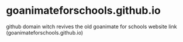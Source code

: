# goanimateforschools.github.io
github domain witch revives the old goanimate for schools website
link (goanimateforschools.github.io)

